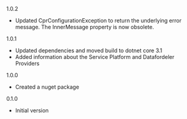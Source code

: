 1.0.2
* Updated CprConfigurationException to return the underlying error message. The InnerMessage property is now obsolete.

1.0.1
* Updated dependencies and moved build to dotnet core 3.1
* Added information about the Service Platform and Datafordeler Providers

1.0.0
* Created a nuget package

0.1.0
* Initial version

